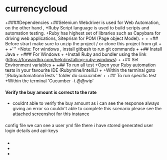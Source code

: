 # currencycloud

+####Dependencies
 +##Selenium Webdriver is used for Web Automation, on the other hand , 
 +Ruby Script language is used to build scripts and automation testing.
 +Ruby has highest set of libraries such as Capybara for driving web applications, Siteprism for POM (Page object Model).
 +
 +
 +## Before strart make sure to unzip the project / or clone this project from git
 +
 +
 +'''
 +Note: For windows , install gitbash to run git commands
 +
 +## Install Java
 +
 +### For Windows
 +
 +Install Ruby and bundler using the link (https://forwardhq.com/help/installing-ruby-windows)
 +
 +## Set Environment variables
 +
 +## To run all test
 +Open your Ruby automation tests in your favourite IDE (Rubymine/IntelliJ)
 +
 +Within the terminal goto '/RubyautomationnTests ' folder do cucucmber 
 +
 +## To run specific test
 +Within the terminal 'Cucumber -t @@wip'
 
 
 
 
 #### Verify the buy amount is correct to the rate
 + couldnt able to verify the buy amount 
 as i can see the response always giving an error
 so couldn't able to complete this scenario
 please see the attached screenshot for this instance
 
 
 ####
 config file
 we can see a user yml file
 there i have stored generated user login details and api-keys
 
 ###
 
 
 +
 +
 +
